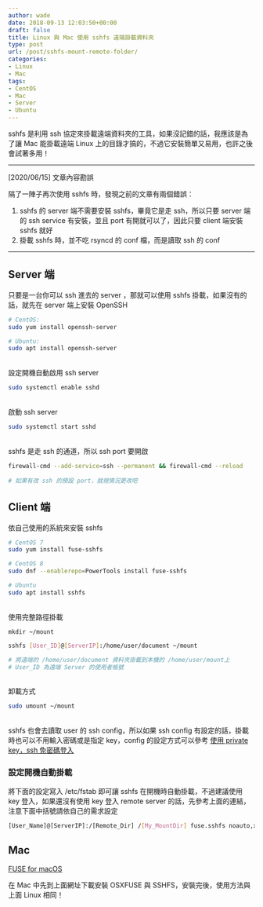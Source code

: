 ```yaml
---
author: wade
date: 2018-09-13 12:03:50+00:00
draft: false
title: Linux 與 Mac 使用 sshfs 遠端掛載資料夾
type: post
url: /post/sshfs-mount-remote-folder/
categories:
- Linux
- Mac
tags:
- CentOS
- Mac
- Server
- Ubuntu
---
```


sshfs 是利用 ssh 協定來掛載遠端資料夾的工具，如果沒記錯的話，我應該是為了讓 Mac 能掛載遠端 Linux 上的目錄才搞的，不過它安裝簡單又易用，也許之後會試著多用！

* * *

[2020/06/15] 文章內容勘誤

隔了一陣子再次使用 sshfs 時，發現之前的文章有兩個錯誤：

1. sshfs 的 server 端不需要安裝 sshfs，畢竟它是走 ssh，所以只要 server 端的 ssh service 有安裝，並且 port 有開就可以了，因此只要 client 端安裝 sshfs 就好
2. 掛載 sshfs 時，並不吃 rsyncd 的 conf 檔，而是讀取 ssh 的 conf

* * *


## Server 端

只要是一台你可以 ssh 進去的 server ，那就可以使用 sshfs 掛載，如果沒有的話，就先在 server 端上安裝 OpenSSH

```bash
# CentOS:
sudo yum install openssh-server
```
    
```bash
# Ubuntu: 
sudo apt install openssh-server
```

\
設定開機自動啟用 ssh server
    
```bash
sudo systemctl enable sshd
```

\
啟動 ssh server

```bash
sudo systemctl start sshd
```

\
sshfs 是走 ssh 的通道，所以 ssh port 要開啟

```bash
firewall-cmd --add-service=ssh --permanent && firewall-cmd --reload
    
# 如果有改 ssh 的預設 port，就視情況更改吧
```


## Client 端

依自己使用的系統來安裝 sshfs
    
```bash
# CentOS 7
sudo yum install fuse-sshfs
```

```bash
# CentOS 8
sudo dnf --enablerepo=PowerTools install fuse-sshfs
```
    
```bash
# Ubuntu
sudo apt install sshfs
```

\
使用完整路徑掛載

```basj
mkdir ~/mount
```

```bash
sshfs [User_ID]@[ServerIP]:/home/user/document ~/mount

# 將遠端的 /home/user/document 資料夾掛載到本機的 /home/user/mount上
# User_ID 為遠端 Server 的使用者帳號
```

\
卸載方式
    
```bash
sudo umount ~/mount
```

\
sshfs 也會去讀取 user 的 ssh config，所以如果 ssh config 有設定的話，掛載時也可以不用輸入密碼或是指定 key，config 的設定方式可以參考 [使用 private key，ssh 免密碼登入](https://notes.wadeism.net/post/ssh-without-password/)

### 設定開機自動掛載

將下面的設定寫入 /etc/fstab 即可讓 sshfs 在開機時自動掛載，不過建議使用 key 登入，如果還沒有使用 key 登入 remote server 的話，先參考上面的連結，注意下面中括號請依自己的需求設定
    
```bash
[User_Name]@[ServerIP]:/[Remote_Dir] /[My_MountDir] fuse.sshfs noauto,x-systemd.automount,_netdev,users,idmap=user,IdentityFile=[SSH_Key_Location],reconnect 0 0
```

## Mac

[FUSE for macOS](http://osxfuse.github.io/)

在 Mac 中先到上面網址下載安裝 OSXFUSE 與 SSHFS，安裝完後，使用方法與上面 Linux 相同！
